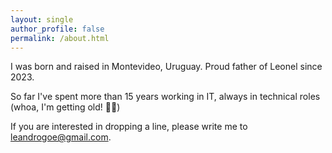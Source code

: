 ```yaml
---
layout: single
author_profile: false
permalink: /about.html
---
```


I was born and raised in Montevideo, Uruguay. Proud father of Leonel since 2023.

So far I've spent more than 15 years working in IT, always in technical roles (whoa, I'm getting old! 👴🏻)

If you are interested in dropping a line, please write me to [leandrogoe@gmail.com](mailto:leandrogoe@gmail.com).
